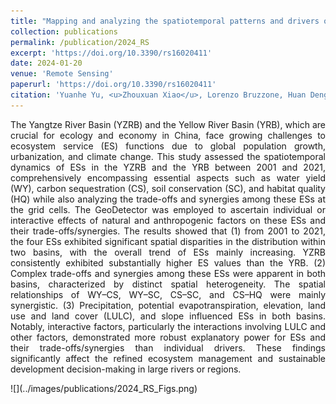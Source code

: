 ```yaml
---
title: "Mapping and analyzing the spatiotemporal patterns and drivers of multiple ecosystem services: A case study in the Yangtze and Yellow River Basins"
collection: publications
permalink: /publication/2024_RS
excerpt: 'https://doi.org/10.3390/rs16020411'
date: 2024-01-20
venue: 'Remote Sensing'
paperurl: 'https://doi.org/10.3390/rs16020411'
citation: 'Yuanhe Yu, <u>Zhouxuan Xiao</u>, Lorenzo Bruzzone, Huan Deng. (2024). &quot;Mapping and analyzing the spatiotemporal patterns and drivers of multiple ecosystem services: A case study in the Yangtze and Yellow River Basins.&quot; <i>Remote Sensing</i>, 16(2), 411.'
---
```

<p style="text-align:justify; text-justify:inter-ideograph;">The Yangtze River Basin (YZRB) and the Yellow River Basin (YRB), which are crucial for ecology and economy in China, face growing challenges to ecosystem service (ES) functions due to global population growth, urbanization, and climate change. This study assessed the spatiotemporal dynamics of ESs in the YZRB and the YRB between 2001 and 2021, comprehensively encompassing essential aspects such as water yield (WY), carbon sequestration (CS), soil conservation (SC), and habitat quality (HQ) while also analyzing the trade-offs and synergies among these ESs at the grid cells. The GeoDetector was employed to ascertain individual or interactive effects of natural and anthropogenic factors on these ESs and their trade-offs/synergies. The results showed that (1) from 2001 to 2021, the four ESs exhibited significant spatial disparities in the distribution within two basins, with the overall trend of ESs mainly increasing. YZRB consistently exhibited substantially higher ES values than the YRB. (2) Complex trade-offs and synergies among these ESs were apparent in both basins, characterized by distinct spatial heterogeneity. The spatial relationships of WY–CS, WY–SC, CS–SC, and CS–HQ were mainly synergistic. (3) Precipitation, potential evapotranspiration, elevation, land use and land cover (LULC), and slope influenced ESs in both basins. Notably, interactive factors, particularly the interactions involving LULC and other factors, demonstrated more robust explanatory power for ESs and their trade-offs/synergies than individual drivers. These findings significantly affect the refined ecosystem management and sustainable development decision-making in large rivers or regions.</p>
![](../images/publications/2024_RS_Figs.png)
